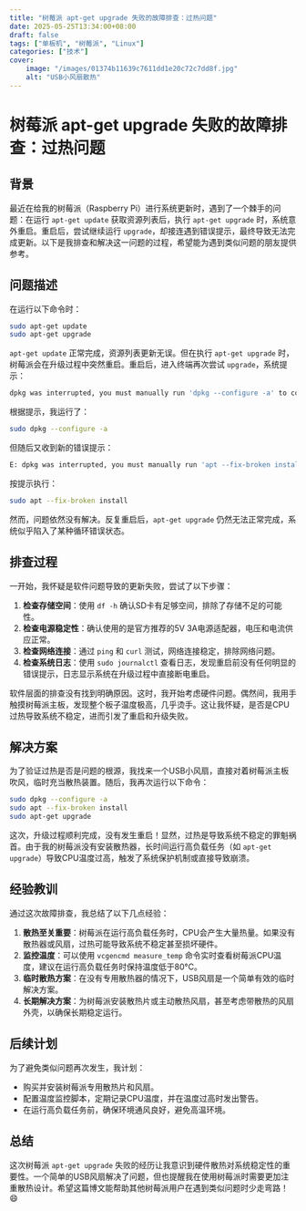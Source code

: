 ```yaml
---
title: "树莓派 apt-get upgrade 失败的故障排查：过热问题"
date: 2025-05-25T13:34:00+08:00
draft: false
tags: ["单板机", "树莓派", "Linux"]
categories: ["技术"]
cover:
    image: "/images/01374b11639c7611dd1e20c72c7dd8f.jpg" 
    alt: "USB小风扇散热"
---
```


# 树莓派 apt-get upgrade 失败的故障排查：过热问题

## 背景

最近在给我的树莓派（Raspberry Pi）进行系统更新时，遇到了一个棘手的问题：在运行 `apt-get update` 获取资源列表后，执行 `apt-get upgrade` 时，系统意外重启。重启后，尝试继续运行 `upgrade`，却接连遇到错误提示，最终导致无法完成更新。以下是我排查和解决这一问题的过程，希望能为遇到类似问题的朋友提供参考。

## 问题描述

在运行以下命令时：

```bash
sudo apt-get update
sudo apt-get upgrade
```

`apt-get update` 正常完成，资源列表更新无误。但在执行 `apt-get upgrade` 时，树莓派会在升级过程中突然重启。重启后，进入终端再次尝试 `upgrade`，系统提示：

```bash
dpkg was interrupted, you must manually run 'dpkg --configure -a' to correct the problem.
```

根据提示，我运行了：

```bash
sudo dpkg --configure -a
```

但随后又收到新的错误提示：

```bash
E: dpkg was interrupted, you must manually run 'apt --fix-broken install' to correct the problem.
```

按提示执行：

```bash
sudo apt --fix-broken install
```

然而，问题依然没有解决。反复重启后，`apt-get upgrade` 仍然无法正常完成，系统似乎陷入了某种循环错误状态。

## 排查过程

一开始，我怀疑是软件问题导致的更新失败，尝试了以下步骤：

1. **检查存储空间**：使用 `df -h` 确认SD卡有足够空间，排除了存储不足的可能性。
2. **检查电源稳定性**：确认使用的是官方推荐的5V 3A电源适配器，电压和电流供应正常。
3. **检查网络连接**：通过 `ping` 和 `curl` 测试，网络连接稳定，排除网络问题。
4. **检查系统日志**：使用 `sudo journalctl` 查看日志，发现重启前没有任何明显的错误提示，日志显示系统在升级过程中直接断电重启。

软件层面的排查没有找到明确原因。这时，我开始考虑硬件问题。偶然间，我用手触摸树莓派主板，发现整个板子温度极高，几乎烫手。这让我怀疑，是否是CPU过热导致系统不稳定，进而引发了重启和升级失败。

## 解决方案

为了验证过热是否是问题的根源，我找来一个USB小风扇，直接对着树莓派主板吹风，临时充当散热装置。随后，我再次运行以下命令：

```bash
sudo dpkg --configure -a
sudo apt --fix-broken install
sudo apt-get upgrade
```

这次，升级过程顺利完成，没有发生重启！显然，过热是导致系统不稳定的罪魁祸首。由于我的树莓派没有安装散热器，长时间运行高负载任务（如 `apt-get upgrade`）导致CPU温度过高，触发了系统保护机制或直接导致崩溃。

## 经验教训

通过这次故障排查，我总结了以下几点经验：

1. **散热至关重要**：树莓派在运行高负载任务时，CPU会产生大量热量。如果没有散热器或风扇，过热可能导致系统不稳定甚至损坏硬件。
2. **监控温度**：可以使用 `vcgencmd measure_temp` 命令实时查看树莓派CPU温度，建议在运行高负载任务时保持温度低于80°C。
3. **临时散热方案**：在没有专用散热器的情况下，USB风扇是一个简单有效的临时解决方案。
4. **长期解决方案**：为树莓派安装散热片或主动散热风扇，甚至考虑带散热的风扇外壳，以确保长期稳定运行。

## 后续计划

为了避免类似问题再次发生，我计划：

- 购买并安装树莓派专用散热片和风扇。
- 配置温度监控脚本，定期记录CPU温度，并在温度过高时发出警告。
- 在运行高负载任务前，确保环境通风良好，避免高温环境。

## 总结

这次树莓派 `apt-get upgrade` 失败的经历让我意识到硬件散热对系统稳定性的重要性。一个简单的USB风扇解决了问题，但也提醒我在使用树莓派时需要更加注重散热设计。希望这篇博文能帮助其他树莓派用户在遇到类似问题时少走弯路！😄
